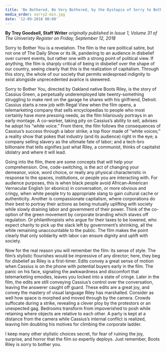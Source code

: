 ```yaml
---
title: 'Be Bothered, Be Very Bothered, by the Dystopia of Sorry to Bother You'
media_order: sorry2-min.jpg
date: '12-09-2018 00:00'
---
```


**By Trey Goodsell, Staff Writer** _originally published in Issue 1, Volume 31 of The Univeristy Register on Friday, September 12, 2018_

Sorry to Bother You is a revelation. The film is the rare political satire, but not one of The Daily Show or its ilk, pandering to an audience in disbelief over current events, but rather one with a strong point of political view. If anything, the film is sharply critical of being in disbelief over the shape of our country, seeing clearly that this is the realization of capitalism. Through this story, the whole of our society that permits widespread indignity to exist alongside unprecedented avarice is skewered. 

Sorry to Bother You, directed by Oakland native Boots Riley, is the story of Cassius Green, a perpetually underemployed late twenty-something struggling to make rent on the garage he shares with his girlfriend, Detroit. Cassius starts a new job with Regal View when the film opens, a telemarketing company that sells encyclopedias to people who most certainly have more pressing needs, as the film hilariously portrays in an early montage. A co-worker, taking pity on Cassius’s ability to sell, advises he adopt his “white voice.” From there, the film follows the consequences of Cassius’s success through a labor strike; a top floor made of “white voices;” a reality show that pokes that industry (and its audience) right in the eye; a company selling slavery as the ultimate fate of labor; and a tech-bro billionaire that tells signifies just what Riley, a communist, thinks of capitalist idolatry and where it will lead. 

Going into the film, there are some concepts that will help your comprehension. One, code-switching, is the act of changing your demeanor, voice, word choice, or really any physical characteristic in response to the spaces, institutions, or people you are interacting with. For audience purposes, this is when black people avoid African-American Vernacular English (or ebonics) in conversation, or more obvious and cringy, when white people try to appropriate slang to gain cultural cache or authenticity. Another is compassionate capitalism, where corporations do their best to portray their actions as being mutually uplifting with society while slowly draining labor and government of their power. Think of the co-option of the green movement by corporate branding which staves off regulation. Or philanthropists who argue for their taxes to be lowered, who expect charity to pick up the slack left by government’s shrinking, all the while remaining unaccountable to the public. The film makes the point clearly that only solidarity with labor can ensure dignity and uplift with society.

Now for the real reason you will remember the film: its sense of style. The film’s stylistic flourishes would be impressive of any director; here, they beg for disbelief as Riley is a first-timer. Edits convey a great sense of motion when Cassius is on the phone with potential buyers early in the film. The panic on his face, signaling the awkwardness and discomfort that telemarketing emodies, leaves you locked into a state of cringe. Later in the film, the edits are still conveying Cassius’s control over the conversation, leaving the answerer caught off guard. These edits are a great joy, and convey the mastery of visual language Riley has marshalled. Consider as well how space is morphed and moved through by the camera. Crowds suffocate during a strike, revealing a clever ploy by the protestors or an unexpected gag. Bedrooms transform from impoverished to posh while retaining where objects are relative to each other. A party is kept at a distance from the camera while Cassius’s internal conflict is realized, leaving him doubting his motives for climbing the corporate ladder. 

I keep many other stylistic choices secret, for fear of ruining the joy, surprise, and horror that the film so expertly deploys. Just remember, Boots Riley is sorry to bother you.